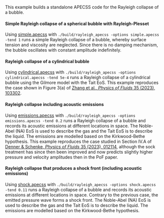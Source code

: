 This example builds a standalone APECSS code for the Rayleigh collapse of a bubble. 

#### Simple Rayleigh collapse of a spherical bubble with Rayleigh-Plesset
Using [simple.apecss](simple.apecss) with ````./build/rayleigh_apecss -options simple.apecss -tend 1```` runs a simple Rayleigh collapse of a bubble, whereby surface tension and viscosity are neglected. Since there is no damping mechanism, the bubble oscillates with constant amplitude indefinitely.

#### Rayleigh collapse of a cylindrical bubble
Using [cylindrical.apecss](cylindrical.apecss) with ````./build/rayleigh_apecss -options cylindrical.apecss -tend 5e-4```` runs a Rayleigh collapse of a cylindrical bubble using the Gilmore model with the Tait EoS. This example reproduces the case shown in Figure 3(a) of [Zhang et al., _Physics of Fluids_ 35 (2023), 103302](https://doi.org/10.1063/5.0167537).

#### Rayleigh collapse including acoustic emissions
Using [emissions.apecss](emissions.apecss) with ````./build/rayleigh_apecss -options emissions.apecss -tend 0.2```` runs a Rayleigh collapse of a bubble and records its acoustic emissions at different locations in space. The Noble-Abel (NA) EoS is used to describe the gas and the Tait EoS is to describe the liquid. The emissions are modelled based on the Kirkwood-Bethe hypothesis. This example reproduces the case studied in Section IV.A of [Denner & Schenke, _Physics of Fluids_ 35 (2023), 012114](https://doi.org/10.1063/5.0131930), although the sock treatment has since then been improved and now predicts slightly higher pressure and velocity amplitudes then in the PoF paper.

#### Rayleigh collapse that produces a shock front (including acoustic emissions)
Using [shock.apecss](shock.apecss) with ````./build/rayleigh_apecss -options shock.apecss -tend 0.11```` runs a Rayleigh collapse of a bubble and records its acoustic emissions at different locations in space. Contrary to the previous case, the emitted pressure wave forms a shock front. The Noble-Abel (NA) EoS is used to describe the gas and the Tait EoS is to describe the liquid. The emissions are modelled based on the Kirkwood-Bethe hypothesis.

